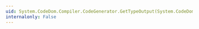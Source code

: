 ```yaml
---
uid: System.CodeDom.Compiler.CodeGenerator.GetTypeOutput(System.CodeDom.CodeTypeReference)
internalonly: False
---
```

